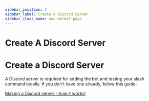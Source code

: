 ```yaml
---
sidebar_position: 2
sidebar_label: Create A Discord Server
sidebar_class_name: nav-normal-page
---
```


# Create A Discord Server

# Create a Discord Server

A Discord server is required for adding the bot and testing your slash command locally. If you don't have one already, follow this guide:

[Making a Discord server - how it works!](https://www.ionos.com/digitalguide/server/know-how/how-to-set-up-a-discord-server/)
